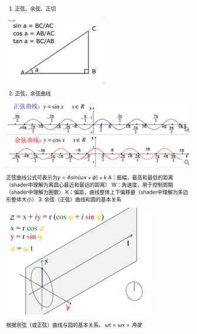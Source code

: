 1. 正弦、余弦、正切

![](2.jpg)

2. 正弦、余弦曲线

![](3.jpg)

正弦曲线公式可表示为$y = Asin({\omega}x+\phi)+k$
A：振幅，最高和最低的距离（shader中理解为离圆心最近和最远的距离）
W：角速度，用于控制周期（shader中理解为圈数）
K：偏距，曲线整体上下偏移量（shader中理解为多边形整体大小）
3. 余弦（正弦）曲线和圆的基本关系

![](1.jpg)

根据余弦（或正弦）曲线与园的基本关系。
${\omega}t={\omega}x=角度$